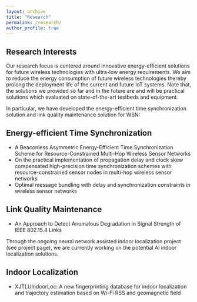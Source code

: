 ```yaml
---
layout: archive
title: "Research"
permalink: /research/
author_profile: true
---
```


## Research Interests

Our research focus is centered around innovative energy-efficient solutions for future wireless technologies with ultra-low energy requirements. We aim to reduce the energy consumption of future wireless technologies thereby prolong the deployment life of the current and future IoT systems. Note that, the solutions we provided so far and in the future are and will be practical solutions which evaluated on state-of-the-art testbeds and equipment.

In particular, we have developed the energy-efficient time synchronization solution and link quality maintenance solution for WSN:

## Energy-efficient Time Synchronization
* A Beaconless Asymmetric Energy-Efficient Time Synchronization Scheme for Resource-Constrained Multi-Hop Wireless Sensor Networks
* On the practical implementation of propagation delay and clock skew compensated high-precision time synchronization schemes with resource-constrained sensor nodes in multi-hop wireless sensor networks
* Optimal message bundling with delay and synchronization constraints in wireless sensor networks

## Link Quality Maintenance
* An Approach to Detect Anomalous Degradation in Signal Strength of IEEE 802.15.4 Links


Through the ongoing neural network assisted indoor localization project (see project page), we are currently working on the potential AI indoor localization solutions.

## Indoor Localization

* XJTLUIndoorLoc: A new fingerprinting database for indoor localization and trajectory estimation based on Wi-Fi RSS and geomagnetic field